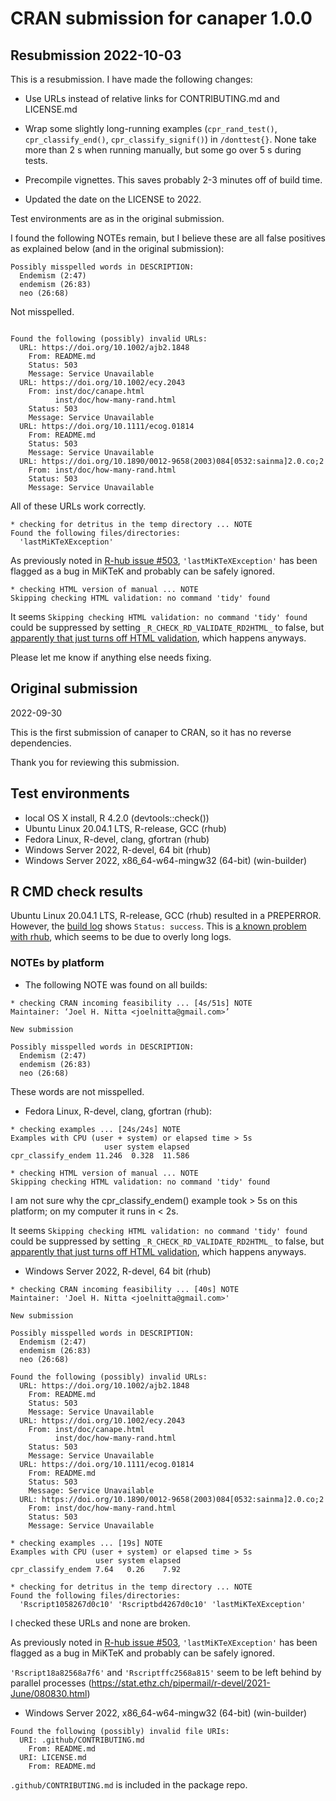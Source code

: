 # CRAN submission for canaper 1.0.0

## Resubmission 2022-10-03

This is a resubmission. I have made the following changes:

* Use URLs instead of relative links for CONTRIBUTING.md and LICENSE.md

* Wrap some slightly long-running examples (`cpr_rand_test()`, `cpr_classify_end()`, `cpr_classify_signif()`) in `/donttest{}`. None take more than 2 s when running manually, but some go over 5 s during tests.

* Precompile vignettes. This saves probably 2-3 minutes off of build time.

* Updated the date on the LICENSE to 2022.

Test environments are as in the original submission.

I found the following NOTEs remain, but I believe these are all false positives as explained below (and in the original submission):

```
Possibly misspelled words in DESCRIPTION:
  Endemism (2:47)
  endemism (26:83)
  neo (26:68)
```

Not misspelled.

```

Found the following (possibly) invalid URLs:
  URL: https://doi.org/10.1002/ajb2.1848
    From: README.md
    Status: 503
    Message: Service Unavailable
  URL: https://doi.org/10.1002/ecy.2043
    From: inst/doc/canape.html
          inst/doc/how-many-rand.html
    Status: 503
    Message: Service Unavailable
  URL: https://doi.org/10.1111/ecog.01814
    From: README.md
    Status: 503
    Message: Service Unavailable
  URL: https://doi.org/10.1890/0012-9658(2003)084[0532:sainma]2.0.co;2
    From: inst/doc/how-many-rand.html
    Status: 503
    Message: Service Unavailable
```

All of these URLs work correctly.

```
* checking for detritus in the temp directory ... NOTE
Found the following files/directories:
  'lastMiKTeXException'
```

As previously noted in [R-hub issue #503](https://github.com/r-hub/rhub/issues/503), `'lastMiKTeXException'` has been flagged as a bug in MiKTeK and probably can be safely ignored.

```
* checking HTML version of manual ... NOTE
Skipping checking HTML validation: no command 'tidy' found
```

It seems `Skipping checking HTML validation: no command 'tidy' found` could be suppressed by setting `_R_CHECK_RD_VALIDATE_RD2HTML_` to false, but [apparently that just turns off HTML validation](https://developer.r-project.org/blosxom.cgi/R-devel/2022/04/28), which happens anyways.

Please let me know if anything else needs fixing.

## Original submission

2022-09-30

This is the first submission of canaper to CRAN, so it has no reverse dependencies.

Thank you for reviewing this submission.

## Test environments

* local OS X install, R 4.2.0 (devtools::check())
* Ubuntu Linux 20.04.1 LTS, R-release, GCC (rhub)
* Fedora Linux, R-devel, clang, gfortran (rhub)
* Windows Server 2022, R-devel, 64 bit (rhub)
* Windows Server 2022, x86_64-w64-mingw32 (64-bit) (win-builder)

## R CMD check results

Ubuntu Linux 20.04.1 LTS, R-release, GCC (rhub) resulted in a PREPERROR. However, the [build log](https://builder.r-hub.io/status/canaper_1.0.0.tar.gz-e885f4fe4a044b68ae4b19e7ebe21e62) shows `Status: success`. This is [a known problem with rhub](https://github.com/r-hub/rhub/issues/448), which seems to be due to overly long logs.

### NOTEs by platform

* The following NOTE was found on all builds:

```
* checking CRAN incoming feasibility ... [4s/51s] NOTE
Maintainer: ‘Joel H. Nitta <joelnitta@gmail.com>’

New submission

Possibly misspelled words in DESCRIPTION:
  Endemism (2:47)
  endemism (26:83)
  neo (26:68)
```

These words are not misspelled.

* Fedora Linux, R-devel, clang, gfortran (rhub):

```
* checking examples ... [24s/24s] NOTE
Examples with CPU (user + system) or elapsed time > 5s
                     user system elapsed
cpr_classify_endem 11.246  0.328  11.586

* checking HTML version of manual ... NOTE
Skipping checking HTML validation: no command 'tidy' found
```

I am not sure why the cpr_classify_endem() example took > 5s on this platform; on my computer it runs in < 2s.

It seems `Skipping checking HTML validation: no command 'tidy' found` could be suppressed by setting `_R_CHECK_RD_VALIDATE_RD2HTML_` to false, but [apparently that just turns off HTML validation](https://developer.r-project.org/blosxom.cgi/R-devel/2022/04/28), which happens anyways.

* Windows Server 2022, R-devel, 64 bit (rhub)

```
* checking CRAN incoming feasibility ... [40s] NOTE
Maintainer: 'Joel H. Nitta <joelnitta@gmail.com>'

New submission

Possibly misspelled words in DESCRIPTION:
  Endemism (2:47)
  endemism (26:83)
  neo (26:68)

Found the following (possibly) invalid URLs:
  URL: https://doi.org/10.1002/ajb2.1848
    From: README.md
    Status: 503
    Message: Service Unavailable
  URL: https://doi.org/10.1002/ecy.2043
    From: inst/doc/canape.html
          inst/doc/how-many-rand.html
    Status: 503
    Message: Service Unavailable
  URL: https://doi.org/10.1111/ecog.01814
    From: README.md
    Status: 503
    Message: Service Unavailable
  URL: https://doi.org/10.1890/0012-9658(2003)084[0532:sainma]2.0.co;2
    From: inst/doc/how-many-rand.html
    Status: 503
    Message: Service Unavailable

* checking examples ... [19s] NOTE
Examples with CPU (user + system) or elapsed time > 5s
                   user system elapsed
cpr_classify_endem 7.64   0.26    7.92

* checking for detritus in the temp directory ... NOTE
Found the following files/directories:
  'Rscript1058267d0c10' 'Rscriptbd4267d0c10' 'lastMiKTeXException'
```

I checked these URLs and none are broken.

As previously noted in [R-hub issue #503](https://github.com/r-hub/rhub/issues/503), `'lastMiKTeXException'` has been flagged as a bug in MiKTeK and probably can be safely ignored.

`'Rscript18a82568a7f6'` and `'Rscriptffc2568a815'` seem to be left behind by parallel processes (https://stat.ethz.ch/pipermail/r-devel/2021-June/080830.html)

* Windows Server 2022, x86_64-w64-mingw32 (64-bit) (win-builder)

```
Found the following (possibly) invalid file URIs:
  URI: .github/CONTRIBUTING.md
    From: README.md
  URI: LICENSE.md
    From: README.md
```

`.github/CONTRIBUTING.md` is included in the package repo.
